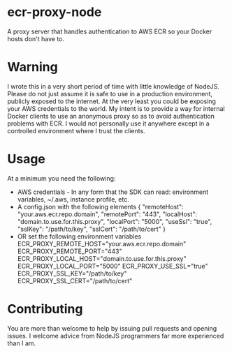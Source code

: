 # ecr-proxy-node
A proxy server that handles authentication to AWS ECR so your Docker hosts don't have to.

# Warning
I wrote this in a very short period of time with little knowledge of NodeJS. Please do not just assume it is safe to use in a production environment, publicly exposed to the internet. At the very least you could be exposing your AWS credentials to the world. My intent is to provide a way for internal Docker clients to use an anonymous proxy so as to avoid authentication problems with ECR. I would not personally use it anywhere except in a controlled environment where I trust the clients.

# Usage
At a minimum you need the following:
* AWS credentials - In any form that the SDK can read: environment variables, ~/.aws, instance profile, etc.
* A config.json with the following elements
 {
   "remoteHost": "your.aws.ecr.repo.domain",
   "remotePort": "443",
   "localHost": "domain.to.use.for.this.proxy",
   "localPort": "5000",
   "useSsl": "true",
   "sslKey": "/path/to/key",
   "sslCert": "/path/to/cert"
 }
* OR set the following environment variables
 ECR_PROXY_REMOTE_HOST="your.aws.ecr.repo.domain"
 ECR_PROXY_REMOTE_PORT="443"
 ECR_PROXY_LOCAL_HOST="domain.to.use.for.this.proxy"
 ECR_PROXY_LOCAL_PORT="5000"
 ECR_PROXY_USE_SSL="true"
 ECR_PROXY_SSL_KEY="/path/to/key"
 ECR_PROXY_SSL_CERT="/path/to/cert"

# Contributing
You are more than welcome to help by issuing pull requests and opening issues. I welcome advice from NodeJS programmers far more experienced than I am.

